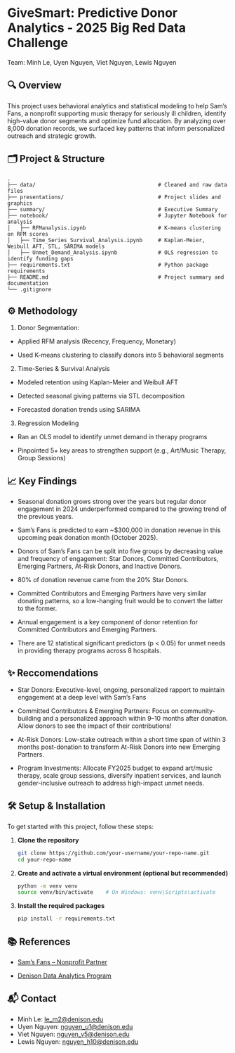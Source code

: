 # GiveSmart: Predictive Donor Analytics - 2025 Big Red Data Challenge

Team: Minh Le, Uyen Nguyen, Viet Nguyen, Lewis Nguyen

## 🔍 Overview
This project uses behavioral analytics and statistical modeling to help Sam’s Fans, a nonprofit supporting music therapy for seriously ill children, identify high-value donor segments and optimize fund allocation. By analyzing over 8,000 donation records, we surfaced key patterns that inform personalized outreach and strategic growth.

## 🗂 Project & Structure
```
.
├── data/                                       # Cleaned and raw data files
├── presentations/                              # Project slides and graphics
├── summary/                                    # Executive Summary
├── notebook/                                   # Jupyter Notebook for analysis
│   ├── RFManalysis.ipynb                       # K-means clustering on RFM scores
│   ├── Time_Series_Survival_Analysis.ipynb     # Kaplan-Meier, Weibull AFT, STL, SARIMA models
│   ├── Unmet_Demand_Analysis.ipynb             # OLS regression to identify funding gaps
├── requirements.txt                            # Python package requirements
├── README.md                                   # Project summary and documentation
└── .gitignore

```

## ⚙️ Methodology
1. Donor Segmentation:

- Applied RFM analysis (Recency, Frequency, Monetary)

- Used K-means clustering to classify donors into 5 behavioral segments

2. Time-Series & Survival Analysis

- Modeled retention using Kaplan-Meier and Weibull AFT

- Detected seasonal giving patterns via STL decomposition

- Forecasted donation trends using SARIMA

3. Regression Modeling

- Ran an OLS model to identify unmet demand in therapy programs

- Pinpointed 5+ key areas to strengthen support (e.g., Art/Music Therapy, Group Sessions)

## 📈 Key Findings
- Seasonal donation grows strong over the years but regular donor engagement in 2024 underperformed compared to the growing trend of the previous years.

- Sam’s Fans is predicted to earn ~$300,000 in donation revenue in this upcoming peak donation month (October 2025).

- Donors of Sam’s Fans can be split into five groups by decreasing value and frequency of engagement: Star Donors, Committed Contributors, Emerging Partners, At-Risk Donors, and Inactive Donors.

- 80% of donation revenue came from the 20% Star Donors.

- Committed Contributors and Emerging Partners have very similar donating patterns, so a low-hanging fruit would be to convert the latter to the former.

- Annual engagement is a key component of donor retention for Committed Contributors and Emerging Partners.

- There are 12 statistical significant predictors (p < 0.05) for unmet needs in providing therapy programs across 8 hospitals.

## ✨ Reccomendations
- Star Donors: Executive-level, ongoing, personalized rapport to maintain engagement at a deep level with Sam’s Fans

- Committed Contributors & Emerging Partners: Focus on community-building and a personalized approach within 9–10 months after donation. Allow donors to see the impact of their contributions!

- At-Risk Donors: Low-stake outreach within a short time span of within 3 months post-donation to transform At-Risk Donors into new Emerging Partners.

- Program Investments: Allocate FY2025 budget to expand art/music therapy, scale group sessions, diversify inpatient services, and launch gender-inclusive outreach to address high-impact unmet needs.


## 🛠 Setup & Installation

To get started with this project, follow these steps:

1. **Clone the repository**

   ```bash
   git clone https://github.com/your-username/your-repo-name.git
   cd your-repo-name
   ```

2. **Create and activate a virtual environment (optional but recommended)**

   ```bash
   python -m venv venv
   source venv/bin/activate    # On Windows: venv\Scripts\activate
   ```

3. **Install the required packages**

   ```bash
   pip install -r requirements.txt
   ```

## 📚 References
- [Sam’s Fans – Nonprofit Partner](https://www.samsfans.org/)

- [Denison Data Analytics Program](https://www.linkedin.com/company/denison-data-analytics-program/)

## 📬 Contact
- Minh Le: le_m2@denison.edu
- Uyen Nguyen: nguyen_u1@denison.edu
- Viet Nguyen: nguyen_v5@denison.edu
- Lewis Nguyen: nguyen_h10@denison.edu